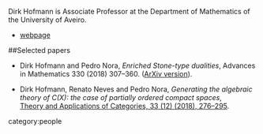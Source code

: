 
Dirk Hofmann is Associate Professor at the Department of Mathematics of the University of Aveiro. 

* [webpage](http://sweet.ua.pt/dirk/)

##Selected papers

* Dirk Hofmann and Pedro Nora,
_Enriched Stone-type dualities_, Advances in Mathematics 330 (2018) 307–360. ([ArXiv version](https://arxiv.org/abs/1605.00081)).

* Dirk Hofmann, Renato Neves and Pedro Nora,
_Generating the algebraic theory of C(X): the case of partially ordered compact spaces_,  
[Theory and Applications of Categories, 33 (12) (2018), 276–295](http://www.tac.mta.ca/tac/volumes/33/12/33-12abs.html).


category:people